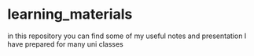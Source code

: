 # learning_materials
in this repository you can find some of my useful notes and presentation I have prepared for many uni classes
